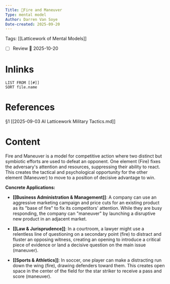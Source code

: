 ```yaml
---
Title: 🧩Fire and Maneuver
Type: mental model 
Author: Darren Van Soye 
Date-created: 2025-09-20
---
```

Tags: [[Latticework of Mental Models]]

- [ ] Review 📅 2025-10-20
    
# Inlinks

```dataview
LIST FROM [[#]]
SORT file.name
```

# References

§1 [[2025-09-03 AI Latticework Military Tactics.md]]

# Content

Fire and Maneuver is a model for competitive action where two distinct but symbiotic efforts are used to defeat an opponent. One element (Fire) fixes the adversary's attention and resources, suppressing their ability to react. This creates the tactical and psychological opportunity for the other element (Maneuver) to move to a position of decisive advantage to win.

**Concrete Applications:**

- **[[Business Administration & Management]]**: A company can use an aggressive marketing campaign and price cuts for an existing product as its "base of fire" to fix its competitors' attention. While they are busy responding, the company can "maneuver" by launching a disruptive new product in an adjacent market.
    
- **[[Law & Jurisprudence]]**: In a courtroom, a lawyer might use a relentless line of questioning on a secondary point (fire) to distract and fluster an opposing witness, creating an opening to introduce a critical piece of evidence or land a decisive question on the main issue (maneuver).
    
- **[[Sports & Athletics]]**: In soccer, one player can make a distracting run down the wing (fire), drawing defenders toward them. This creates open space in the center of the field for the star striker to receive a pass and score (maneuver).